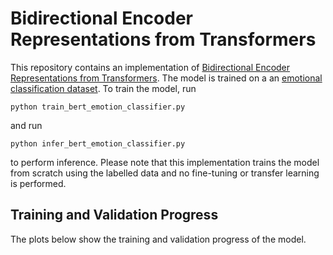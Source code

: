 # Bidirectional Encoder Representations from Transformers
This repository contains an implementation of [Bidirectional Encoder Representations from Transformers](https://arxiv.org/abs/1810.04805v2). The model is trained on a an [emotional classification dataset](https://github.com/dair-ai/emotion_dataset). To train the model, run
```
python train_bert_emotion_classifier.py
```
and run
```
python infer_bert_emotion_classifier.py
```
to perform inference. Please note that this implementation trains the model from scratch using the labelled data and no fine-tuning or transfer learning is performed.

## Training and Validation Progress
The plots below show the training and validation progress of the model.

